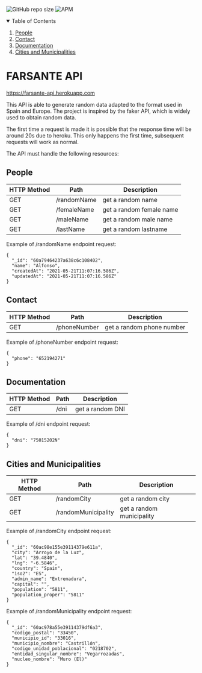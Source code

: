 ![GitHub repo size](https://img.shields.io/github/repo-size/Discordante/farsante-API)
![APM](https://img.shields.io/apm/l/vim-mode?logoColor=https%3A%2F%2Fimg.shields.io%2Fapm%2Fl%2Fvim-mode)

<!-- TABLE OF CONTENTS -->
<details open="open">
  <summary>Table of Contents</summary>
  <ol>
    <li><a href="#people">People</a></li>
    <li><a href="#contact">Contact</a></li>
    <li><a href="#documentation">Documentation</a></li>
    <li><a href="#cities-and-municipalities">Cities and Municipalities</a></li>
  </ol>
</details>

# FARSANTE API


https://farsante-api.herokuapp.com

This API is able to generate random data adapted to the format used in Spain and Europe.
The project is inspired by the faker API, which is widely used to obtain random data.

The first time a request is made it is possible that the response time will be around 20s due to heroku. This only happens the first time, subsequent requests will work as normal.

The API must handle the following resources:

## People

| HTTP Method |     Path     |        Description        |
| ----------- | ------------ | ------------------------- |
| GET         | /randomName  | get a random name         |
| GET         | /femaleName  | get a random female name  |
| GET         | /maleName    | get a random male name    |
| GET         | /lastName    | get a random lastname     |


Example of /randomName endpoint request:

```
{
  "_id": "60a79464237a638c6c108402",
  "name": "Alfonso",
  "createdAt": "2021-05-21T11:07:16.586Z",
  "updatedAt": "2021-05-21T11:07:16.586Z"
}

```
## Contact

| HTTP Method |     Path     |        Description        |
| ----------- | ------------ | ------------------------- |
| GET         | /phoneNumber | get a random phone number |



Example of /phoneNumber endpoint request:

```
{
  "phone": "652194271"
}
```


## Documentation

| HTTP Method |     Path     |        Description        |
| ----------- | ------------ | ------------------------- |
| GET         | /dni         | get a random DNI          |



Example of /dni endpoint request:

```
{
  "dni": "75015202N"
}
```
## Cities and Municipalities

| HTTP Method |     Path             |        Description        |
| ----------- | -------------------- | ------------------------- |
| GET         | /randomCity          | get a random city         |
| GET         | /randomMunicipality  | get a random municipality |



Example of /randomCity endpoint request:

```
{
  "_id": "60ac98e155e39114379e611a",
  "city": "Arroyo de la Luz",
  "lat": "39.4840",
  "lng": "-6.5846",
  "country": "Spain",
  "iso2": "ES",
  "admin_name": "Extremadura",
  "capital": "",
  "population": "5811",
  "population_proper": "5811"
}
```

Example of /randomMunicipality endpoint request:

```
{
  "_id": "60ac978a55e39114379df6a3",
  "codigo_postal": "33450",
  "municipio_id": "33016",
  "municipio_nombre": "Castrillón",
  "codigo_unidad_poblacional": "0218702",
  "entidad_singular_nombre": "Vegarrozadas",
  "nucleo_nombre": "Muro (El)"
}
```
